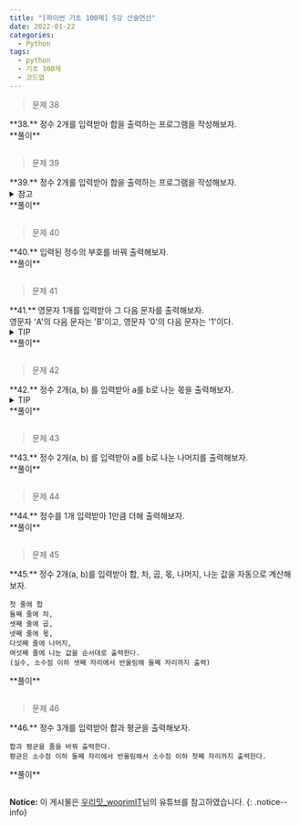 ```yaml
---
title: "[파이썬 기초 100제] 5강 산술연산"
date: 2022-01-22
categories:
  - Python
tags:
  - python
  - 기초 100제
  - 코드업
---
```


> 문제 38

<div class="notice--success" markdown="1">
**38.**   
정수 2개를 입력받아 합을 출력하는 프로그램을 작성해보자.
</div>

<div class="notice" markdown="1">
**풀이**

```python

```
</div>

> 문제 39

<div class="notice--success" markdown="1">
**39.**   
정수 2개를 입력받아 합을 출력하는 프로그램을 작성해보자.
</div>

<details>
<summary>참고</summary>
<div markdown="1">

실제 문제에서는 굉장히 넓은 정수 범위의 데이터형을 요구하는 문제이나 파이썬에서는 int()로 처리가 가능하다.

예를 들어 C에서 unsinged int보다도 크며 unsinged long과 같은 범위를 지니고 있다고 한다.

**실제 범위** : -9223372036854775808 ~ 9223372036854775807

이보다 큰 범위를 지정하고자 할 때는 long 데이터 형을 이용하면 된다.

파이썬에서는 4가지의 데이터형을 제공한다.

- int (plain integers) : 정수

- long (long integers) : int 보다 범위가 큰 정수

- float (floating point numbers) : 실수

- complex (complex numbers) : 복소수

</div>
</details>

<div class="notice" markdown="1">
**풀이**

```python

```
</div>

> 문제 40

<div class="notice--success" markdown="1">
**40.**   
입력된 정수의 부호를 바꿔 출력해보자.
</div>

<div class="notice" markdown="1">
**풀이**

```python

```
</div>

> 문제 41

<div class="notice--success" markdown="1">
**41.**   
영문자 1개를 입력받아 그 다음 문자를 출력해보자.<br>
영문자 'A'의 다음 문자는 'B'이고, 영문자 '0'의 다음 문자는 '1'이다.
</div>

<details>
<summary>TIP</summary>
<div markdown="1">

아스키 코드를 이용하면 된다.

'A' == 97(1000001), 'B' == 98(1000010) 이므로 아스키 코드로 변환된 숫자에 1을 더한 뒤 아스키 문자로 재변환 해주면 된다.

</div>
</details>

<div class="notice" markdown="1">
**풀이**

```python

```
</div>

> 문제 42

<div class="notice--success" markdown="1">
**42.**   
정수 2개(a, b) 를 입력받아 a를 b로 나눈 몫을 출력해보자.
</div>

<details>
<summary>TIP</summary>
<div markdown="1">

산술 연산자 '/'는 정확히 나눈 후의 값을 반환한다. ex) 1/3 >> 0.33333

산술 연산자 '//'는 나눈 후의 몫만 반환한다. ex) 1/3 >> 0

</div>
</details>

<div class="notice" markdown="1">
**풀이**

```python

```
</div>

> 문제 43

<div class="notice--success" markdown="1">
**43.**   
정수 2개(a, b) 를 입력받아 a를 b로 나눈 나머지를 출력해보자.
</div>

<div class="notice" markdown="1">
**풀이**

```python

```
</div>

> 문제 44

<div class="notice--success" markdown="1">
**44.**   
정수를 1개 입력받아 1만큼 더해 출력해보자.
</div>

<div class="notice" markdown="1">
**풀이**

```python

```
</div>

> 문제 45

<div class="notice--success" markdown="1">
**45.**   
정수 2개(a, b)를 입력받아 합, 차, 곱, 몫, 나머지, 나눈 값을 자동으로 계산해보자.

```
첫 줄에 합  
둘째 줄에 차,  
셋째 줄에 곱,  
넷째 줄에 몫,  
다섯째 줄에 나머지,  
여섯째 줄에 나눈 값을 순서대로 출력한다.  
(실수, 소수점 이하 셋째 자리에서 반올림해 둘째 자리까지 출력)  
```
</div>

<div class="notice" markdown="1">
**풀이**

```python

```
</div>

> 문제 46

<div class="notice--success" markdown="1">
**46.**   
정수 3개를 입력받아 합과 평균을 출력해보자.

```
합과 평균을 줄을 바꿔 출력한다.
평균은 소수점 이하 둘째 자리에서 반올림해서 소수점 이하 첫째 자리까지 출력한다.
```
</div>

<div class="notice" markdown="1">
**풀이**

```python

```
</div>

**Notice:** 이 게시물은 [우리밋_woorimIT](https://www.youtube.com/watch?v=7sykajCtgCw&list=PLSK4WsJ8JS4dOszA7Zr8paqI81Mv27tNq&index=2)님의 유튜브를 참고하였습니다.
{: .notice--info}